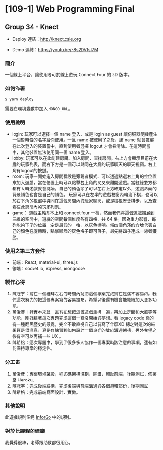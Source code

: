 # [109-1] Web Programming Final 
## Group 34 - Knect

* Deploy 連結：http://knect.csie.org

* Demo 連結：https://youtu.be/-8s2DVfsI7M

### 簡介

一個線上平台，讓使用者可於線上遊玩 Connect Four 的 3D 版本。

### 如何佈署

```
$ yarn deploy
```

需要在環境變數中加入 `MONGO_URL`。

### 使用說明

* login:
玩家可以選擇一個 name 登入，或是 login as guest 讓伺服器隨機產生一個暫時性的名字給你使用。一旦 name 被使用了之後，該 name 就會被綁在此次登入的裝置當中，直到使用者選擇 logout 才會被清除。在這時間當中，其他裝置無法使用同一個 name 登入。
* lobby:
玩家可以在此創建房間、加入房間、查找房間。右上方會顯示目前在大廳的玩家列表，而右下方是一個可以與同在大廳的玩家聊天的聊天視窗。右上角有logout的按鍵。
* room:
玩家一開始進入房間預設是旁觀者模式，可以透過點選右上角的空位置來加入遊戲，當在位置上時可以點擊右上角的叉叉來離開遊戲。當紅綠雙方都都有人時遊戲就會開始。自己的顏色除了可以在右上方確定以外，遊戲界面的背景顏色也會是自己的顏色。
玩家可以在左半的遊戲視窗內輪流下棋，也可以於右下角的視窗中與同在這個房間內的玩家聊天，或是檢視歷史棋步，以及查看在此房間內的玩家列表。
* game：
遊戲主軸基本上和 connect four 一樣，然而我們將這個遊戲擴展到三維的空間中，遊戲的空間每個維度各有四格，共 64 格。因為重力影響，每列能夠下子的位置一定是最低的一格，以灰色標明。當四個角落的方塊代表自己的顏色在旋轉時，點擊顯示的灰色格子即可落子，最先將四子連成一線者獲勝。

### 使用之第三方套件

* 前端：React, material-ui, three.js
* 後端：socket.io, express, mongoose

### 製作心得

1. 陳冠宇：能在一個禮拜左右的時間內就把這個專案完成實在是滿不容易的。我們這次努力的把這份專案寫的容易擴充，希望以後還有機會能繼續加入更多功能。
1. 萬俊彥：其實本來就一直有在想把這個遊戲重構一遍，再加上房間和大廳等等功能，剛好藉著這次專題完成這個一直沒開始的夢想。看 legacy code 真的有一種翻黑歷史的感覺，完全不敢直視自己以前寫了什麼XD 總之對這次的結果算是很滿意，算是有練習到如何設計一個良好的雙向溝通架構，另外希望之後有空可以再補一些 UX 。
1. 陳希格：這次專題中，學到了很多多人協作一個專案時該注意的事項，還有如何保持專案的穩定性。

### 分工表

1. 萬俊彥：專案環境架設，程式碼架構規劃，除錯，輔助前端，後期測試，佈署至 Heroku。
1. 陳冠宇：完成後端結構，完成後端與前端溝通的各個邏輯部份，後期測試
1. 陳希格：完成前端頁面設計、實做。

### 其他說明

此遊戲規則沿用 [InforGo](https://github.com/TaWeiTu/InforGo) 中的規則。

### 對於此課程的建議

我覺得很棒，老師跟助教都很用心。
